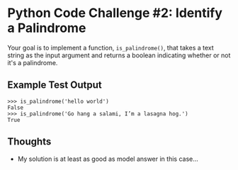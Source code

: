 # Python Code Challenge #2: Identify a Palindrome

Your goal is to implement a function, `is_palindrome()`, that takes a text string as the input argument and returns a boolean indicating whether or not it's a palindrome.

## Example Test Output
```console
>>> is_palindrome('hello world')
False
>>> is_palindrome('Go hang a salami, I’m a lasagna hog.')
True
```

## Thoughts

- My solution is at least as good as model answer in this case...